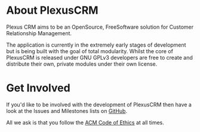 # About PlexusCRM
Plexus CRM aims to be an OpenSource, FreeSoftware solution for Customer Relationship Management.

The application is currently in the extremely early stages of development but is being built with the goal of total modularity. Whilst the core of PlexusCRM is released under GNU GPLv3 developers are free to create and distribute their own, private modules under their own license.

# Get Involved
If you'd like to be involved with the development of PlexusCRM then have a look at the Issues and Milestones lists on [GitHub](https://github.com/J4Wx/PlexusCRM).

All we ask is that you follow the [ACM Code of Ethics](https://www.acm.org/code-of-ethics) at all times.
